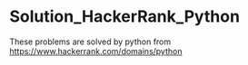 # Solution_HackerRank_Python
These problems are solved by python
from https://www.hackerrank.com/domains/python
